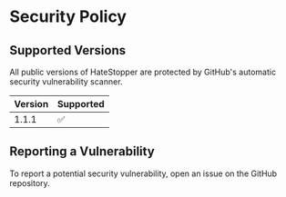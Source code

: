 # Security Policy

## Supported Versions
All public versions of HateStopper are protected by GitHub's automatic security vulnerability scanner.

| Version | Supported          |
| ------- | ------------------ |
| 1.1.1   | :white_check_mark: |


## Reporting a Vulnerability

To report a potential security vulnerability, open an issue on the GitHub repository.
